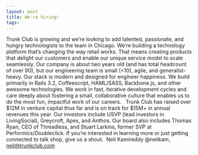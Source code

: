 ```yaml
---
layout: post
title: We're hiring!
tags: 
---
```

Trunk Club is growing and we’re looking to add talented, passionate, and hungry technologists to the team in Chicago.
We’re building a technology platform that’s changing the way retail works. That means creating products that delight our customers and enable our unique service model to scale seamlessly. Our company is about two years old (and has total headcount of over 90), but our engineering team is small (<10), agile, and generalist-heavy.
Our stack is modern and designed for engineer happiness. We build primarily in Rails 3.2, Coffeescript, HAML/SASS, Backbone.js, and other awesome technologies. We work in fast, iterative development cycles and care deeply about fostering a small, collaborative culture that enables us to do the most fun, impactful work of our careers.  
Trunk Club has raised over $12M in venture capital thus far and is on track for $15M+ in annual revenues this year. Our investors include USVP (lead investors in LivingSocial), Greycroft, Apex, and Anthos. Our board also includes Thomas Ryan, CEO of Threadless, and Stuart Larkins, former SVP at Performics/Doubleclick.
If you’re interested in learning more or just getting connected to talk shop, give us a shout. 
Neil Kamireddy
@neilkam, neil@trunkclub.com
